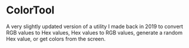 # ColorTool
A very slightly updated version of a utility I made back in 2019 to convert RGB values to Hex values, Hex values to RGB values, generate a random Hex value, or get colors from the screen.
